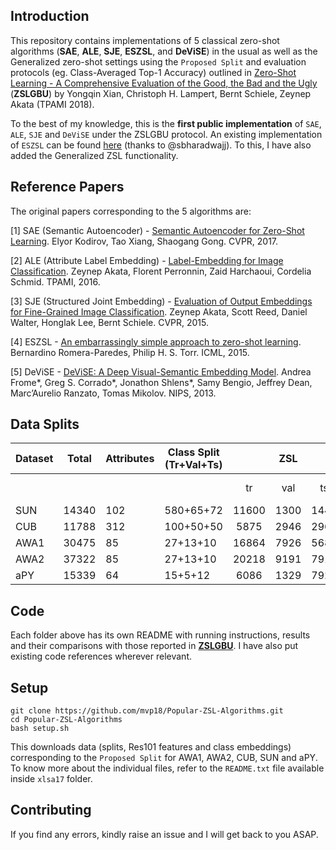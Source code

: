 ## Introduction

This repository contains implementations of 5 classical zero-shot algorithms (**SAE**, **ALE**, **SJE**, **ESZSL**, and **DeViSE**) in the usual as well as the Generalized zero-shot settings using the 
`Proposed Split` and evaluation protocols (eg. Class-Averaged Top-1 Accuracy) outlined in 
[Zero-Shot Learning - A Comprehensive Evaluation of the Good, the Bad and the Ugly](https://arxiv.org/abs/1707.00600) (**ZSLGBU**) by Yongqin Xian, Christoph H. Lampert, Bernt Schiele, Zeynep Akata (TPAMI 2018).

To the best of my knowledge, this is the **first public implementation** of `SAE`, `ALE`, `SJE` and `DeViSE` under the ZSLGBU protocol. An existing implementation of `ESZSL` can be found [here](https://github.com/sbharadwajj/embarrassingly-simple-zero-shot-learning) (thanks to @sbharadwajj). To this, I have also added the Generalized ZSL functionality.

## Reference Papers

The original papers corresponding to the 5 algorithms are:

[1] SAE (Semantic Autoencoder) - [Semantic Autoencoder for Zero-Shot Learning](https://arxiv.org/abs/1704.08345).
Elyor Kodirov, Tao Xiang, Shaogang Gong.
CVPR, 2017.

[2] ALE (Attribute Label Embedding) - [Label-Embedding for Image Classification](https://arxiv.org/abs/1503.08677).
Zeynep Akata, Florent Perronnin, Zaid Harchaoui, Cordelia Schmid.
TPAMI, 2016.

[3] SJE (Structured Joint Embedding) - [Evaluation of Output Embeddings for Fine-Grained Image Classification](https://arxiv.org/abs/1409.8403).
Zeynep Akata, Scott Reed, Daniel Walter, Honglak Lee, Bernt Schiele.
CVPR, 2015.

[4] ESZSL - [An embarrassingly simple approach to zero-shot learning](http://proceedings.mlr.press/v37/romera-paredes15.pdf).
Bernardino Romera-Paredes, Philip H. S. Torr.
ICML, 2015.

[5] DeViSE - [DeViSE: A Deep Visual-Semantic Embedding Model](http://papers.nips.cc/paper/5204-devise-a-deep-visual-semantic-embedding-model.pdf).
Andrea Frome*, Greg S. Corrado*, Jonathon Shlens*, Samy Bengio, Jeffrey Dean, Marc’Aurelio Ranzato, Tomas Mikolov.
NIPS, 2013.

## Data Splits

|Dataset |Total|Attributes|Class Split (Tr+Val+Ts)||ZSL      ||||Generalized ZSL|||
|--------|-----|----------|-----------------------|:-:|:-:|:-:|:-:|:-:|:-:|:-:|:-:|
|        |     |          |                       |tr |val|ts |tr|val|tr+val|ts seen|ts unseen|
| SUN    |14340|102       |580+65+72              |11600|1300|1440|9280|1040|10320|2580|1440|
| CUB    |11788|312       |100+50+50              |5875|2946|2967|4702|2355|7057|1764|2967|
| AWA1   |30475|85        |27+13+10               |16864|7926|5685|13460|6372|19832|4958|5685|
| AWA2   |37322|85        |27+13+10               |20218|9191|7913|16187|7340|23527|5882|7913|
| aPY    |15339|64        |15+5+12                |6086|1329|7924|4906|1026|5932|1483|7924|

## Code

Each folder above has its own README with running instructions, results and their comparisons with those reported in [**ZSLGBU**](https://arxiv.org/abs/1707.00600). I have also put existing code references wherever relevant.

## Setup

```
git clone https://github.com/mvp18/Popular-ZSL-Algorithms.git
cd Popular-ZSL-Algorithms
bash setup.sh
```

This downloads data (splits, Res101 features and class embeddings) corresponding to the `Proposed Split` for AWA1, AWA2, CUB, SUN and aPY. To know more about the individual files, refer to the `README.txt` file available inside `xlsa17` folder.

## Contributing

If you find any errors, kindly raise an issue and I will get back to you ASAP.
